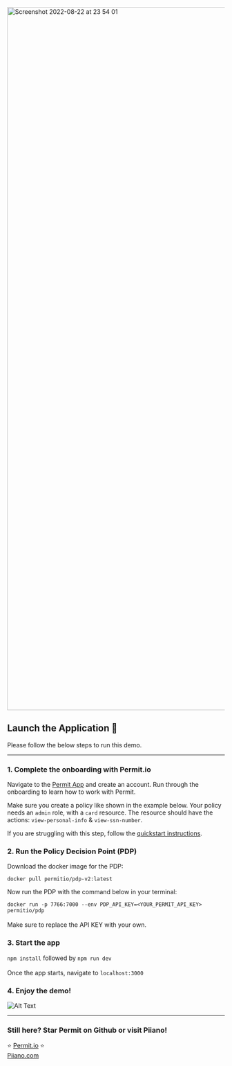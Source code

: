 <img width="1624" alt="Screenshot 2022-08-22 at 23 54 01" src="https://user-images.githubusercontent.com/109458126/186032727-48116870-5be1-4f1d-a82a-5dcc9b437248.png">

<h2>Launch the Application 🚀</h2>

Please follow the below steps to run this demo.

---

<h3>1. Complete the onboarding with Permit.io</h3>

Navigate to the [Permit App](https://docs.permit.io/) and create an account. Run through the onboarding to learn how to work with Permit.

Make sure you create a policy like shown in the example below. Your policy needs an `admin` role, with a `card` resource.
The resource should have the actions: `view-personal-info` & `view-ssn-number`.

If you are struggling with this step, follow the [quickstart instructions](https://docs.permit.io/quickstart).

<h3>2. Run the Policy Decision Point (PDP)</h3>

Download the docker image for the PDP:

`docker pull permitio/pdp-v2:latest`

Now run the PDP with the command below in your terminal:

`docker run -p 7766:7000 --env PDP_API_KEY=<YOUR_PERMIT_API_KEY> permitio/pdp`
<br /><br />
Make sure to replace the API KEY with your own.

<h3>3. Start the app</h3>

`npm install` followed by `npm run dev`
<br /><br />
Once the app starts, navigate to `localhost:3000`

<h3>4. Enjoy the demo!</h3>

![Alt Text](https://media.giphy.com/media/CnhXn5Z9OUCYTzBAVr/giphy.gif)

---

<h3>Still here? Star Permit on Github or visit Piiano!</h3>

⭐ [Permit.io](https://github.com/permitio/opal) ⭐
<br />
[Piiano.com](https://piiano.com)
